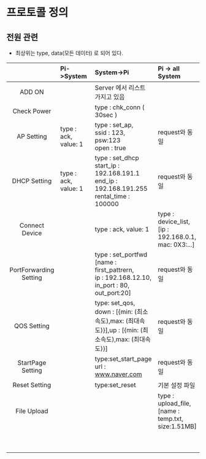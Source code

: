 # 프로토콜 정의



## 전원 관련

- 최상위는 type, data(모든 데이터) 로 되어 있다. 



|                        | Pi->System           | System->Pi                               | Pi -> all System                         |
| :--------------------: | :------------------- | :--------------------------------------- | :--------------------------------------- |
|         ADD ON         |                      | Server 에서 리스트 가지고 있음                     |                                          |
|      Check Power       |                      | type : chk_conn ( 30sec )                |                                          |
|       AP Setting       | type : ack, value: 1 | type : set_ap, <br> ssid : 123, <br>psw:123 <br> open : true | request와 동일                              |
|      DHCP Setting      | type : ack, value: 1 | type : set_dhcp<br> start_ip : 192.168.191.1 <br> end_ip : 192.168.191.255 <br> rental_time : 100000 | request와 동일                              |
|     Connect Device     |                      | type : ack, value: 1                     | type : device_list, <br> [ip : 192.168.0.1,<br> mac: 0X3:...] |
| PortForwarding Setting |                      | type : set_portfwd <br> [name : first_pattrern, <br> ip : 192.168.12.10, <br> in_port : 80, <br> out_port:20] | request와 동일                              |
|      QOS Setting       |                      | type: set_qos,  down : [{min: (최소속도),max: (최대속도)}],up : [{min: (최소속도),max: (최대속도)}] | request와 동일                              |
|   StartPage Setting    |                      | type:set_start_page <br> url : www.naver.com | request와 동일                              |
|     Reset Setting      |                      | type:set_reset                           | 기본 설정 파일                                 |
|      File Upload       |                      |                                          | type : upload_file, <br> [name : temp.txt, size:1.51MB] |
|                        |                      |                                          |                                          |
|                        |                      |                                          |                                          |
|                        |                      |                                          |                                          |
|                        |                      |                                          |                                          |
|                        |                      |                                          |                                          |
|                        |                      |                                          |                                          |
|                        |                      |                                          |                                          |
|                        |                      |                                          |                                          |
|                        |                      |                                          |                                          |